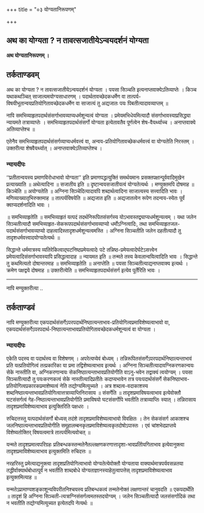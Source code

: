 +++
title = "०३ योग्यतानिरूपणम्"

+++


## अथ का योग्यता ? न तावत्सजातीयेऽन्वयदर्शनं योग्यता

**अथ योग्यतानिरूपणम् ।**

## **तर्कताण्डवम्**

अथ का योग्यता ? न तावत्सजातीयेऽन्वयदर्शनं योग्यता । पयसा सिञ्चति इत्यनाप्तवाक्येऽतिव्याप्तेः । किञ्च यथाकथञ्चित् साजात्यमयोग्यसाधारणम् । पदार्थतावच्छेदकधर्मेण वा तात्पर्य-विषयीभूतान्वयप्रतियोगितावच्छेदकधर्मेण वा साजात्यं तु अद्यजातः पयः पिबतीत्यादावव्याप्तम् ॥

नापि समभिव्याहृतपदार्थसंसर्गाभावव्याप्यधर्मशून्यत्वं योग्यता । प्रमेयमभिधेयमित्यादौ संसर्गाभावस्याप्रसिद्ध्या न्यायमते तत्राव्याप्तेः । समभिव्याहृतपदार्थसंसर्गो योग्यता इत्येतावतैव पूर्णत्वेन शेष-वैयर्थ्याच्च । अनाप्तवाक्ये अतिव्याप्तेश्च ॥

एतेनैव समभिव्याहृतपदार्थसंसर्गव्याप्यधर्मवत्त्वं वा, अन्वय-प्रतियोगितावच्छेकधर्मवत्त्वं वा योग्यतेति निरस्तम् । उक्तरीत्या शेषवैयर्थ्यात् । अनाप्तवाक्येऽतिव्याप्तेश्च ।

### **न्यायदीपः**

‘‘प्रतीतान्वयस्य प्रमाणविरोधाभावो योग्यता’’ इति प्रमाणपद्धत्युक्तिं समर्थयमानः प्रसक्तपक्षान्पूर्ववादिमुखेन प्रत्याख्याति ॥ अथेत्यादिना ॥ सजातीय इति ॥ दृष्टान्वयसजातीयत्वं योग्यतेत्यर्थः । मण्युक्तमपि दोषमाह ॥ किञ्चेति ॥ अयोग्यतेति ॥ अग्निना सिञ्चेदित्यादावपि शब्दार्थत्वादिना साजात्यस्य सत्त्वादिति भावः । मणिव्याख्यातृभिरुक्तमाह ॥ तात्पर्यविषयेति ॥ अद्यजात इति ॥ अद्यजातत्वेन रूपेण तदन्वय-स्येतः पूर्वं क्वाप्यदर्शनादिति भावः ।

॥ समभिव्याहृतेति ॥ समभिव्याहृतं यत्पदं तदर्थनिरूपितसंसर्गस्य योऽभावस्तद्व्याप्यधर्मशून्यत्वम् । यथा जलेन सिञ्चतीत्यादौ समभिव्याहृत-सेकरूपपदार्थसंसर्गाभावव्याप्यो धर्मोऽग्नित्वादिः, तथा समभिव्याहृतजल-पदार्थसंसर्गाभावव्याप्यो दाहत्वादिस्तादृशधर्मशून्यत्वमस्ति । अग्निना सिञ्चतीति जलेन दहतीत्यादौ तु तादृशधर्मवत्त्वादयोग्यतेत्यर्थः ॥

सिद्धान्ते धर्ममात्रस्य व्यतिरेकित्वाद्घटनिष्ठप्रमेयत्वादेः पटे तन्निष्ठ-प्रमेयत्वादेर्घटेऽसत्त्वेन प्रमेयत्वादिसंसर्गाभावस्यापि प्रसिद्धत्वादाह ॥ न्यायमत इति ॥ तन्मते तस्य केवलान्वयित्वादिति भावः । सिद्धान्ते तु कथमित्यतो दोषान्तरमाह ॥ समभिव्याहृतेति ॥ अनाप्तेति ॥ पयसा सिञ्चतीत्याद्यनाप्तवाक्य इत्यर्थः । क्रमेण पक्षद्वये दोषमाह ॥ उक्तरीत्येति ॥ समभिव्याहृतपदार्थसंसर्ग इत्येव पूर्तेरिति भावः ।

------------------------------------------------------------------------

नापि मण्युक्तरीत्या ..

## **तर्कताण्डवं**

नापि मण्युक्तरीत्या एकपदार्थसंसर्गेऽपरपदार्थनिष्ठात्यन्ताभाव-प्रतियोगित्वप्रमाविशेष्यत्वाभावो वा, एकपदार्थसंसर्गेऽपरपदार्थ-निष्ठात्यन्ताभावप्रतियोगितावच्छेदकधर्मशून्यत्वं वा योग्यता ।

### **न्यायदीपः**

एकेति पदस्य वा पदार्थस्य वा विशेषणम् । अपरेत्यप्येवं बोध्यम् । तन्निरूपितसंसर्गेऽपरपदार्थनिष्ठात्यन्ताभावं प्रति यत्प्रतियोगित्वं तत्प्रकारिका या प्रमा तद्विशेष्यत्वाभाव इत्यर्थः । अग्निना सिञ्चतीत्यादावग्निकरणकान्वयः सेके नास्तीति वा, अग्निकरणान्वयः सेकनिष्ठात्यन्ताभावप्रतियोगीति वाऽनु-भवेन तद्वाक्यं त्वयोग्यम् । पयसा सिञ्चतीत्यादौ तु पयःकरणकत्वं सेके नास्तीत्यादिप्रतीतेः कदाप्यभावेन तत्र पयःपदार्थसंसर्गे सेकनिष्ठाभाव-प्रतियोगित्वप्रकारकप्रमाशेष्यत्वं नेति तद्योग्यमित्युच्यते । अत्र शब्दत्व-वदाकाशस्य शब्दनिष्ठात्यन्ताभावप्रतियोगित्वात्तत्राव्याप्तिनिरासाय ॥ संसर्गेति ॥ तादृशप्रमाविषयत्वाभाव इत्येवोक्तौ घटसंसर्गत्वं गेह-निष्ठात्यन्ताभावप्रतियोगीति प्रमाविषयो घटसंसर्गोपि भवतीति तत्राव्याप्तिः स्यात् । तन्निरासाय तादृशप्रमाविशेष्यत्वाभाव इत्युक्तिरिति पक्षधरः ।

रुचिदत्तस्तु यत्पदार्थसंसर्गो बोध्यस् तदंशे तादृशप्रमाविशेष्यत्वाभावो विवक्षितः । तेन सेकसंसर्ग आकाशश्च जलनिष्ठात्यन्ताभावप्रतियोगीति समूहालम्बनकृतप्रमाविशेष्यत्वकृतदोषोऽपास्तः । एवं चांशभेदप्राप्तये विशेष्यतोक्तिर् विषयत्वमात्रे तात्पर्यमित्यवोचत् ॥

यन्मते तादृशप्रमात्वपरिग्रहः प्रतिबन्धकस्तन्मतेनैतल्लक्षणकरणात्तादृशा-भावप्रतिोयगिताभाव इत्येवानुक्त्वा तादृशप्रमाविशेष्यत्वाभाव इत्युक्तमिति रुचिदत्तः ॥

नरहरिस्तु प्रमेत्याद्यनुक्त्वा तादृशप्रतियोगित्वाभावो योग्यतेत्येवोक्तौ योग्यताया वाक्यार्थमात्रपर्यवसन्नतया तद्धीर्वाक्यार्थबोधात्पूर्वं न भवतीति शाब्दबोधे योग्यताज्ञानस्याहेतुत्वापत्तेस् तादृशप्रमाविशेष्यत्वाभाव इत्युक्तमित्याह ॥

यन्मतेऽप्रामाण्यशङ्काशून्यविपरीतनिश्चयस्य प्रतिबन्धकत्वं तन्मतेनोक्तं लक्षणान्तरं चानुवदति ॥ एकपदार्थेति ॥ तादृशं हि अग्निना सिञ्चती-त्यत्राग्निसंसर्गत्वमतस्तदयोग्यम् । जलेन सिञ्चतीत्यादौ जलसंसर्गादिकं तथा न भवतीति तद्योग्यमित्युच्यत इत्येतदपि नेत्यर्थः ॥

